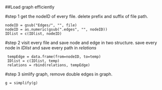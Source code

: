 ##Load graph efficiently

#step 1
get the nodeID of every file.
delete prefix and suffix of file path.
	
	nodeID = gsub("Edges/", "", file)
	nodeID = as.numeric(gsub(".edges", "", nodeID))
	IDlist = c(IDlist, nodeID)
		
#step 2
visit every file and save node and edge in two structure. 
save every node in *IDlist* and save every path in *relations*

	 tempEdge = data.frame(from=nodeID, to=temp)
	 IDlist = c(IDlist, temp)
	 relations = rbind(relations, tempEdge)
   
#step 3
simlify graph, remove double edges in graph.

	g = simplify(g)